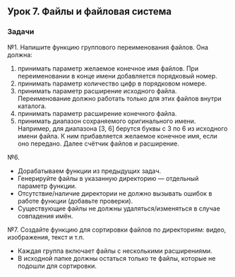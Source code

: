 ## Урок 7. Файлы и файловая система

### Задачи

№1. Напишите функцию группового переименования файлов. Она должна:

1. принимать параметр желаемое конечное имя файлов. При переименовании
   в конце имени добавляется порядковый номер.
2. принимать параметр количество цифр в порядковом номере.
3. принимать параметр расширение исходного файла. Переименование должно
   работать только для этих файлов внутри каталога.
4. принимать параметр расширение конечного файла.
5. принимать диапазон сохраняемого оригинального имени. Например, для
   диапазона [3, 6] берутся буквы с 3 по 6 из исходного имени файла. К ним прибавляется
   желаемое конечное имя, если оно передано. Далее счётчик файлов и расширение.

№6.

* Дорабатываем функции из предыдущих задач.
* Генерируйте файлы в указанную директорию — отдельный параметр функции.
* Отсутствие/наличие директории не должно вызывать ошибок в работе функции
  (добавьте проверки).
* Существующие файлы не должны удаляться/изменяться в случае совпадения имён.

№7.
Создайте функцию для сортировки файлов по директориям: видео, изображения, текст и т.п.

* Каждая группа включает файлы с несколькими расширениями.
* В исходной папке должны остаться только те файлы, которые не подошли для сортировки.



